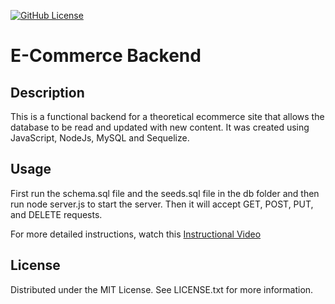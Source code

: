 [![GitHub License](https://img.shields.io/github/license/wickerprison/logomaker)](https://github.com/wickerprison/logomaker/blob/main/LICENSE.txt)

# E-Commerce Backend
    
## Description
This is a functional backend for a theoretical ecommerce site that allows the database to be read and updated with new content. It was created using JavaScript, NodeJs, MySQL and Sequelize.

## Usage
First run the schema.sql file and the seeds.sql file in the db folder and then run node server.js to start the server. Then it will accept GET, POST, PUT, and DELETE requests.

For more detailed instructions, watch this [Instructional Video](https://youtu.be/GjAn-RfdOJE)

## License
Distributed under the MIT License. See LICENSE.txt for more information.
